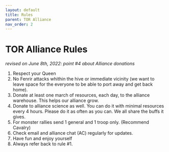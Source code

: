 ```yaml
---
layout: default
title: Rules
parent: TOR Alliance
nav_order: 2
---
```

# TOR Alliance Rules

_revised on June 8th, 2022: point #4 about Alliance donations_

1. Respect your Queen
2. No Fenrir attacks whithin the hive or immediate vicinity (we want to leave space for the everyone to be able to port away and get back home).
3. Donate at least one march of resources, each day, to the alliance warehouse. This helps our alliance grow.
4. Donate to alliance science as well. You can do it with minimal resources every 4 hours. Please do it as often
as you can. We all share the buffs it gives.
5. For monster rallies send 1 general and 1 troop only. (Recommend Cavalry)
6. Check email and alliance chat (AC) regularly for updates.
7. Have fun and enjoy yourself
8. Always refer back to rule #1.

